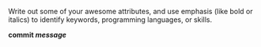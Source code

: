Write out some of your awesome attributes, and use emphasis (like bold or italics) to identify keywords, programming languages, or skills.

__commit *message*__
